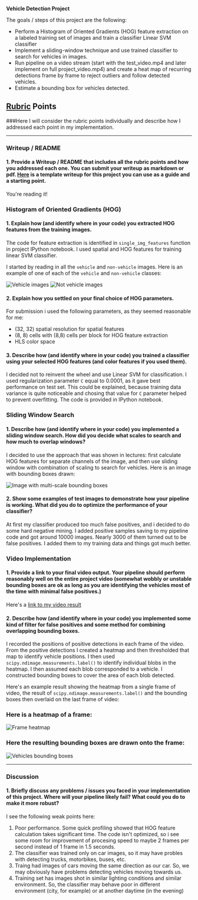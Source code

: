 **Vehicle Detection Project**

The goals / steps of this project are the following:

* Perform a Histogram of Oriented Gradients (HOG) feature extraction on a labeled training set of images and train a classifier Linear SVM classifier
* Implement a sliding-window technique and use trained classifier to search for vehicles in images.
* Run pipeline on a video stream (start with the test_video.mp4 and later implement on full project_video.mp4) and create a heat map of recurring detections frame by frame to reject outliers and follow detected vehicles.
* Estimate a bounding box for vehicles detected.

[//]: # (Image References)
[vehicles]: ./examples/vehicles.png
[not_vehicles]: ./examples/not_vehicles.png
[multiscale_bb]: ./examples/bboxes_multiscale.png
[heatmap]: ./examples/heatmap.png
[bboxes_result]: ./examples/bboxes_result.png
[video1]: ./project_video.mp4

## [Rubric](https://review.udacity.com/#!/rubrics/513/view) Points
###Here I will consider the rubric points individually and describe how I addressed each point in my implementation.  

---
### Writeup / README

#### 1. Provide a Writeup / README that includes all the rubric points and how you addressed each one.  You can submit your writeup as markdown or pdf.  [Here](https://github.com/udacity/CarND-Vehicle-Detection/blob/master/writeup_template.md) is a template writeup for this project you can use as a guide and a starting point.  

You're reading it!

### Histogram of Oriented Gradients (HOG)

#### 1. Explain how (and identify where in your code) you extracted HOG features from the training images.

The code for feature extraction is identified in `single_img_features` function in project IPython notebook.
I used spatial and HOG features for training linear SVM classifier.

I started by reading in all the `vehicle` and `non-vehicle` images.  Here is an example of one of each of the `vehicle` and `non-vehicle` classes:

![Vehicle images][vehicles]
![Not vehicle images][not_vehicles]


#### 2. Explain how you settled on your final choice of HOG parameters.

For submission i used the following parameters, as they seemed reasonable for me:
 - (32, 32) spatial resolution for spatial features
 - (8, 8) cells with (8,8) cells per block for HOG feature extraction
 - HLS color space

#### 3. Describe how (and identify where in your code) you trained a classifier using your selected HOG features (and color features if you used them).

I decided not to reinvent the wheel and use Linear SVM for classification. I used regularization parameter `C` equal to 0.0001, as it gave best performance on test set. This could be explained, because training data variance is quite noticeable and chosing that value for `C` parameter helped to prevent overfitting. The code is provided in IPython notebook.

### Sliding Window Search

#### 1. Describe how (and identify where in your code) you implemented a sliding window search.  How did you decide what scales to search and how much to overlap windows?

I decided to use the approach that was shown in lectures: first calculate HOG features for separate channels of the image, and then use sliding window with combination of scaling to search for vehicles. Here is an image with bounding boxes drawn:

![Image with multi-scale bounding boxes][multiscale_bb]

#### 2. Show some examples of test images to demonstrate how your pipeline is working.  What did you do to optimize the performance of your classifier?

At first my classifier produced too much false positives, and i decided to do some hard negative mining. I added positive samples saving to my pipeline code and got around 10000 images. Nearly 3000 of them turned out to be false positives. I added them to my training data and things got much better.

### Video Implementation

#### 1. Provide a link to your final video output.  Your pipeline should perform reasonably well on the entire project video (somewhat wobbly or unstable bounding boxes are ok as long as you are identifying the vehicles most of the time with minimal false positives.)
Here's a [link to my video result](./project_video.mp4)


#### 2. Describe how (and identify where in your code) you implemented some kind of filter for false positives and some method for combining overlapping bounding boxes.

I recorded the positions of positive detections in each frame of the video.  From the positive detections I created a heatmap and then thresholded that map to identify vehicle positions.  I then used `scipy.ndimage.measurements.label()` to identify individual blobs in the heatmap.  I then assumed each blob corresponded to a vehicle.  I constructed bounding boxes to cover the area of each blob detected.  

Here's an example result showing the heatmap from a single frame of video, the result of `scipy.ndimage.measurements.label()` and the bounding boxes then overlaid on the last frame of video:

### Here is a heatmap of a frame:

![Frame heatmap][heatmap]

### Here the resulting bounding boxes are drawn onto the frame:
![Vehicles bounding boxes][bboxes_result]



---

### Discussion

#### 1. Briefly discuss any problems / issues you faced in your implementation of this project.  Where will your pipeline likely fail?  What could you do to make it more robust?

I see the following weak points here:
1. Poor performance. Some quick profiling showed that HOG feature calculation takes significant time. The code isn't optimized, so i see some room for improvement of procesing speed to maybe 2 frames per second instead of 1 frame in 1.5 seconds.
2. The classifier was trained only on car images, so it may have probles with detecting trucks, motorbikes, buses, etc.
3. Traing had images of cars moving the same direction as our car. So, we may obviously have problems detecting vehicles moving towards us. 
4. Training set has images shot in similar lighting conditions and similar environment. So, the classifier may behave poor in different environment (city, for example) or at another daytime (in the evening)
